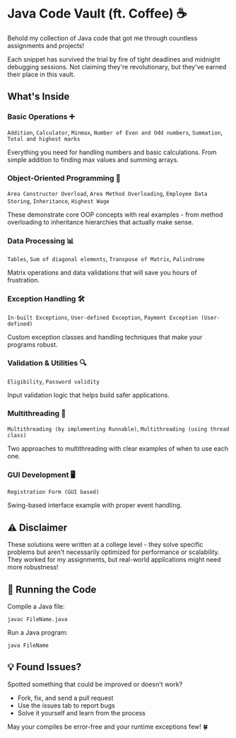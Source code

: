 # Java Code Vault (ft. Coffee) ☕

Behold my collection of Java code that got me through countless assignments and projects! 

Each snippet has survived the trial by fire of tight deadlines and midnight debugging sessions. Not claiming they're revolutionary, but they've earned their place in this vault.

## What's Inside

### Basic Operations ➕
`Addition`, `Calculator`, `Minmax`, `Number of Even and Odd numbers`, `Summation`, `Total and highest marks`

Everything you need for handling numbers and basic calculations. From simple addition to finding max values and summing arrays.

### Object-Oriented Programming 🧩
`Area Constructor Overload`, `Area Method Overloading`, `Employee Data Storing`, `Inheritance`, `Highest Wage`

These demonstrate core OOP concepts with real examples - from method overloading to inheritance hierarchies that actually make sense.

### Data Processing 📊
`Tables`, `Sum of diagonal elements`, `Transpose of Matrix`, `Palindrome`

Matrix operations and data validations that will save you hours of frustration.

### Exception Handling 🛠️
`In-built Exceptions`, `User-defined Exception`, `Payment Exception (User-defined)`

Custom exception classes and handling techniques that make your programs robust.

### Validation & Utilities 🔍
`Eligibility`, `Password validity`

Input validation logic that helps build safer applications.

### Multithreading 🧵
`Multithreading (by implementing Runnable)`, `Multithreading (using thread class)`

Two approaches to multithreading with clear examples of when to use each one.

### GUI Development 🖥️
`Registration Form (GUI based)`

Swing-based interface example with proper event handling.

## ⚠️ Disclaimer

These solutions were written at a college level - they solve specific problems but aren't necessarily optimized for performance or scalability. They worked for my assignments, but real-world applications might need more robustness!

## 🚀 Running the Code

Compile a Java file:
```
javac FileName.java
```

Run a Java program:
```
java FileName
```

## 💡 Found Issues?

Spotted something that could be improved or doesn't work?
- Fork, fix, and send a pull request
- Use the issues tab to report bugs
- Solve it yourself and learn from the process

May your compiles be error-free and your runtime exceptions few! 🍀
